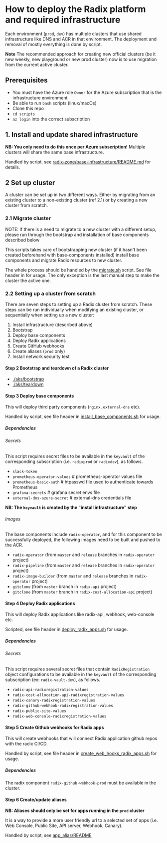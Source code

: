# How to deploy the Radix platform and required infrastructure

Each environment (`prod`, `dev`) has multiple clusters that use shared infrastructure like DNS and ACR in that environment. The deployment and removal of mostly everything is done by script.

**Note** The recommended approach for creating new official clusters (be it new weekly, new playground or new prod cluster) now is to use migration from the current active cluster.

## Prerequisites

- You must have the Azure role `Owner` for the Azure subscription that is the infrastructure environment
- Be able to run `bash` scripts (linux/macOs)
- Clone this repo
- `cd scripts`
- `az login` into the correct subscription

## 1. Install and update shared infrastructure

**NB: You only need to do this once per Azure subscription!** Multiple clusters will share the same base infrastructure.

Handled by script, see [radix-zone/base-infrastructure/README.md](./radix-zone/base-infrastructure/README.md#bootstrap) for details.

## 2 Set up cluster

A cluster can be set up in two different ways. Either by migrating from an existing cluster to a non-existing cluster (ref 2.1) or by creating a new cluster from scratch.

### 2.1 Migrate cluster

NOTE: If there is a need to migrate to a new cluster with a different setup, please run through the bootstrap and installation of base components described below

This scripts takes care of bootstrapping new cluster (if it hasn't been created beforehand with base-components installed) install base components and migrate Radix resources to new cluster.

The whole process should be handled by the [migrate.sh](./migrate.sh) script. See file header in for usage. The only exception is the last manual step to make the cluster the active one.

### 2.2 Setting up a cluster from scratch

There are seven steps to setting up a Radix cluster from scratch. These steps can be run individually when modifying an existing cluster, or sequentially when setting up a new cluster:

1. Install infrastructure (described above)
2. Bootstrap
3. Deploy base components
4. Deploy Radix applications
5. Create GitHub webhooks
6. Create aliases (`prod` only)
7. Install network security test

#### Step 2 Bootstrap and teardown of a Radix cluster

- [./aks/bootstrap](./aks/README.md#bootstrap)
- [./aks/teardown](./aks/README.md#teardown)

#### Step 3 Deploy base components

This will deploy third party components (`nginx`, `external-dns` etc).

Handled by script, see file header in [install_base_components.sh](./install_base_components.sh) for usage.

##### Dependencies

###### Secrets

This script requires secret files to be available in the `keyvault` of the corresponding subscription (i.e. `radixprod` or `radixdev`), as follows.

* `slack-token`
* `prometheus-operator-values` # prometheus-operator values file
* `prometheus-basic-auth` # htpasswd file used to authenticate towards Prometheus
* `grafana-secrets` # grafana secret envs file
* `external-dns-azure-secret` # external-dns credentials file

**NB: The `keyvault` is created by the "install infrastructure" step**

###### Images

The base components include `radix-operator`, and for this component to be successfully deployed, the following images need to be built and pushed to the ACR.

* `radix-operator` (from `master` and `release` branches in `radix-operator` project)
* `radix-pipeline` (from `master` and `release` branches in `radix-operator` project)
* `radix-image-builder` (from `master` and `release` branches in `radix-operator` project)
* `gitclone` (from `master` branch in `radix-api` project)
* `gitclone` (from `master` branch in `radix-cost-allocation-api` project)

#### Step 4 Deploy Radix applications

This will deploy Radix applications like radix-api, webhook, web-console etc.  

Scripted, see file header in [deploy_radix_apps.sh](./deploy_radix_apps.sh) for usage.

##### Dependencies

###### Secrets

This script requires several secret files that contain `RadixRegistration` object configurations to be available in the `keyvault` of the corresponding subscription (ex: `radix-vault-dev`), as follows.

* `radix-api-radixregistration-values`
* `radix-cost-allocation-api-radixregistration-values`
* `radix-canary-radixregistration-values`
* `radix-github-webhook-radixregistration-values`
* `radix-public-site-values`
* `radix-web-console-radixregistration-values`

#### Step 5 Create Github webhooks for Radix apps

This will create webhooks that will connect Radix application github repos with the radix CI/CD.

Handled by script, see file header in [create_web_hooks_radix_apps.sh](./create_web_hooks_radix_apps.sh) for usage.

##### Dependencies

The radix component `radix-github-webhook-prod` must be available in the cluster.

#### Step 6 Create/update aliases

**NB: Aliases should only be set for apps running in the `prod` cluster**

It is a way to provide a more user friendly url to a selected set of apps (i.e. Web Console, Public Site, API server, Webhook, Canary).  

Handled by script, see [app_alias/README](./app_alias/README.md)

